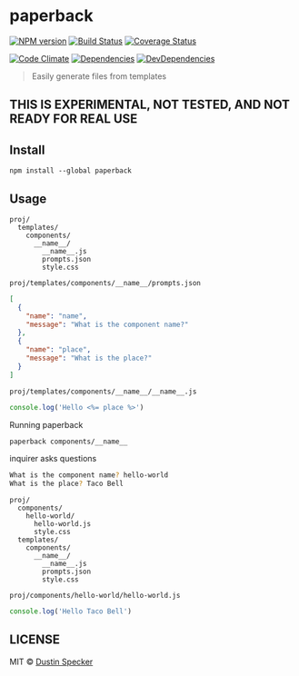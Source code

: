 # paperback
[![NPM version](https://badge.fury.io/js/paperback.svg)](https://badge.fury.io/js/paperback) [![Build Status](https://travis-ci.org/dustinspecker/paperback.svg)](https://travis-ci.org/dustinspecker/paperback) [![Coverage Status](https://img.shields.io/coveralls/dustinspecker/paperback.svg)](https://coveralls.io/r/dustinspecker/paperback?branch=master)

[![Code Climate](https://codeclimate.com/github/dustinspecker/paperback/badges/gpa.svg)](https://codeclimate.com/github/dustinspecker/paperback) [![Dependencies](https://david-dm.org/dustinspecker/paperback.svg)](https://david-dm.org/dustinspecker/paperback/#info=dependencies&view=table) [![DevDependencies](https://david-dm.org/dustinspecker/paperback/dev-status.svg)](https://david-dm.org/dustinspecker/paperback/#info=devDependencies&view=table)

> Easily generate files from templates

## THIS IS EXPERIMENTAL, NOT TESTED, AND NOT READY FOR REAL USE

## Install
```
npm install --global paperback
```

## Usage
```
proj/
  templates/
    components/
      __name__/
        __name__.js
        prompts.json
        style.css
```

`proj/templates/components/__name__/prompts.json`
```json
[
  {
    "name": "name",
    "message": "What is the component name?"
  },
  {
    "name": "place",
    "message": "What is the place?"
  }
]
```

`proj/templates/components/__name__/__name__.js`
```javascript
console.log('Hello <%= place %>')
```

Running paperback
```bash
paperback components/__name__
```

inquirer asks questions
```bash
What is the component name? hello-world
What is the place? Taco Bell
```

```
proj/
  components/
    hello-world/
      hello-world.js
      style.css 
  templates/
    components/
      __name__/
        __name__.js
        prompts.json
        style.css
```

`proj/components/hello-world/hello-world.js`
```javascript
console.log('Hello Taco Bell')
```

## LICENSE
MIT © [Dustin Specker](https://github.com/dustinspecker)
